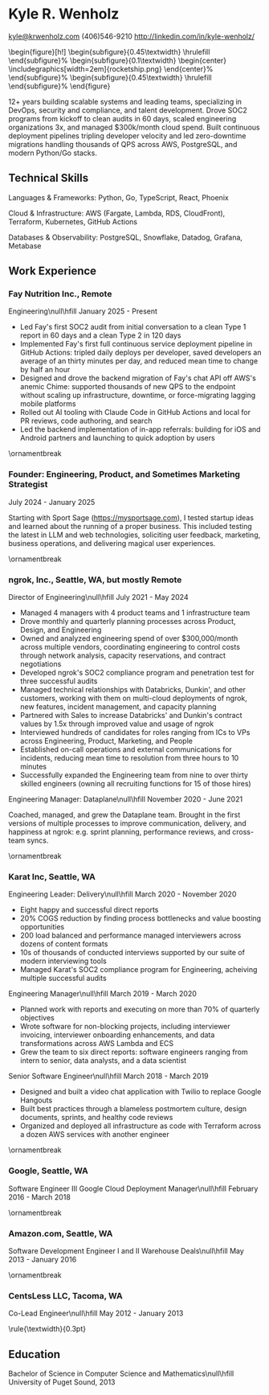 # Kyle R. Wenholz

<kyle@krwenholz.com>
(406)546-9210
http://linkedin.com/in/kyle-wenholz/

\begin{figure}[h!]
\begin{subfigure}{0.45\textwidth}
\hrulefill
\end{subfigure}%
\begin{subfigure}{0.1\textwidth}
\begin{center}
\includegraphics[width=2em]{rocketship.png}
\end{center}%
\end{subfigure}%
\begin{subfigure}{0.45\textwidth}
\hrulefill
\end{subfigure}%
\end{figure}

12+ years building scalable systems and leading teams, specializing in DevOps, security and compliance, and talent development. Drove SOC2 programs from kickoff to clean audits in 60 days, scaled engineering organizations 3x, and managed $300k/month cloud spend. Built continuous deployment pipelines tripling developer velocity and led zero-downtime migrations handling thousands of QPS across AWS, PostgreSQL, and modern Python/Go stacks.

## Technical Skills

Languages & Frameworks: Python, Go, TypeScript, React, Phoenix

Cloud & Infrastructure: AWS (Fargate, Lambda, RDS, CloudFront), Terraform, Kubernetes, GitHub Actions

Databases & Observability: PostgreSQL, Snowflake, Datadog, Grafana, Metabase

## Work Experience

### Fay Nutrition Inc., Remote

Engineering\null\hfill January 2025 - Present

- Led Fay's first SOC2 audit from initial conversation to a clean Type 1 report in 60 days and a clean Type 2 in 120 days
- Implemented Fay's first full continuous service deployment pipeline in GitHub Actions: tripled daily deploys per developer, saved developers an average of an thirty minutes per day, and reduced mean time to change by half an hour
- Designed and drove the backend migration of Fay's chat API off AWS's anemic Chime: supported thousands of new QPS to the endpoint without scaling up infrastructure, downtime, or force-migrating lagging mobile platforms
- Rolled out AI tooling with Claude Code in GitHub Actions and local for PR reviews, code authoring, and search 
- Led the backend implementation of in-app referrals: building for iOS and Android partners and launching to quick adoption by users

\ornamentbreak

### Founder: Engineering, Product, and Sometimes Marketing Strategist

July 2024 - January 2025

Starting with Sport Sage (https://mysportsage.com), I tested startup ideas and learned about the running of a proper business. This included testing the latest in LLM and web technologies, soliciting user feedback, marketing, business operations, and delivering magical user experiences.

\ornamentbreak

### ngrok, Inc., Seattle, WA, but mostly Remote

Director of Engineering\null\hfill July 2021 - May 2024

- Managed 4 managers with 4 product teams and 1 infrastructure team
- Drove monthly and quarterly planning processes across Product, Design, and Engineering
- Owned and analyzed engineering spend of over $300,000/month across multiple vendors, coordinating engineering to control costs through network analysis, capacity reservations, and contract negotiations
- Developed ngrok's SOC2 compliance program and penetration test for three successful audits
- Managed technical relationships with Databricks, Dunkin', and other customers, working with them on multi-cloud deployments of ngrok, new features, incident management, and capacity planning
- Partnered with Sales to increase Databricks' and Dunkin's contract values by 1.5x through improved value and usage of ngrok
- Interviewed hundreds of candidates for roles ranging from ICs to VPs across Engineering, Product, Marketing, and People
- Established on-call operations and external communications for incidents, reducing mean time to resolution from three hours to 10 minutes
- Successfully expanded the Engineering team from nine to over thirty skilled engineers (owning all recruiting functions for 15 of those hires)

Engineering Manager: Dataplane\null\hfill November 2020 - June 2021

Coached, managed, and grew the Dataplane team. Brought in the first versions of multiple processes to improve communication, delivery, and happiness at ngrok: e.g. sprint planning, performance reviews, and cross-team syncs.

\ornamentbreak

### Karat Inc, Seattle, WA

Engineering Leader: Delivery\null\hfill March 2020 - November 2020

- Eight happy and successful direct reports
- 20% COGS reduction by finding process bottlenecks and value boosting opportunities
- 200 load balanced and performance managed interviewers across dozens of content formats
- 10s of thousands of conducted interviews supported by our suite of modern interviewing tools
- Managed Karat's SOC2 compliance program for Engineering, acheiving multiple successful audits

Engineering Manager\null\hfill March 2019 - March 2020

- Planned work with reports and executing on more than 70% of quarterly objectives
- Wrote software for non-blocking projects, including interviewer invoicing, interviewer onboarding enhancements, and data transformations across AWS Lambda and ECS
- Grew the team to six direct reports: software engineers ranging from intern to senior, data analysts, and a data scientist

Senior Software Engineer\null\hfill March 2018 - March 2019

- Designed and built a video chat application with Twilio to replace Google Hangouts
- Built best practices through a blameless postmortem culture, design documents, sprints, and healthy code reviews
- Organized and deployed all infrastructure as code with Terraform across a dozen AWS services with another engineer

\ornamentbreak

### Google, Seattle, WA

Software Engineer III Google Cloud Deployment Manager\null\hfill February 2016 - March 2018

\ornamentbreak

### Amazon.com, Seattle, WA

Software Development Engineer I and II Warehouse Deals\null\hfill May 2013 - January 2016

\ornamentbreak

### CentsLess LLC, Tacoma, WA

Co-Lead Engineer\null\hfill May 2012 - January 2013

\rule{\textwidth}{0.3pt}

## Education

Bachelor of Science in Computer Science and Mathematics\null\hfill University of Puget Sound, 2013
